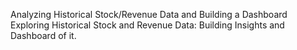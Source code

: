 Analyzing Historical Stock/Revenue Data and Building a Dashboard
Exploring Historical Stock and Revenue Data: Building Insights and Dashboard of it.
